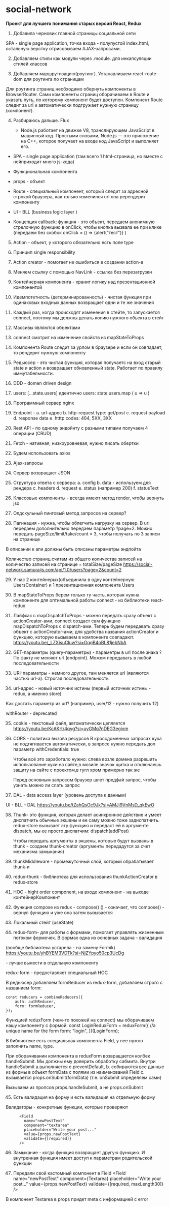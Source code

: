# social-network

**Проект для лучшего понимания старых версий React, Redux**

1. Добавила черновик главной страницы социальной сети

SPA - single page application, точка входа - полупустой index.html, остальную верстку отрисовываем AJAX-запросами.

2. Добавляем стили как модули через .module. для инкапсуляции стилей классов

3. Добавляем маршрутизацию(роутинг). Устанавливаем react-route-dom для роутинга по страницам

Для роутинга страниц необходимо обернуть компоненты в BrowserRouter. Сами компоненты страниц оборачиваем в Route и указать путь, по которому компонент будет доступен. Компонент Route следит за url и автоматически подгружает нужную страницу (компонент).

4. Разбираюсь дальше. Flux

   - Node.js работает на движке V8, транслирующем JavaScript в машинный код. Простыми словами, Node.js — это приложение на C++, которое получает на входе код JavaScript и выполняет его.

- SPA - single page application (там всего 1 html-страница, но вместе с нейприходит много js-кода)

- Функциональная компонента

- props - объект

- Route - специальный компонент, который следит за адресной строкой браузера, как только изменился url она ререндерит компоненту

- UI - BLL (business logic layer )

- Концепция callback:
  функция - это объект,
  передаем анонимную стрелочную функцию в onClick, чтобы кнопка вызвала ее при клике (передаем без скобок
  onClick = () => {alert("тест")}
  )

5. Action - объект, у которого обязательно есть поле type

6. Принцип single responsibility

7. Action creator - помогает не ошибиться в создании action-а

8. Меняем ссылку с помощью NavLink - ссылка без перезагрузки

9. Контейнерная компонента - хранит логику над презентационной компонентой

10. Идемпотетность (детерминированность) - чистая функция при одинаковых входных данных возвращает одни и те же значения

11. Каждый раз, когда происходят изменения в стейте, то запускается connect, поэтому мы должны делать копию нужного обьекта в стейт

12. Массивы являются объектами

13. connect смотрит на изменение свойств из mapStateToProps

14. Компонента Route следит за урлом в браузере и если он совпадает, то рендерит нужную компоненту

15. Редьюсер - это чистая функция, которая получаетс на вход старый state и action и возвращает обновленный state. Работает по правилу иммутабельности.

16. DDD - domen driven design

17. users: [...state.users] идентично users: state.users.map ( u => u )

18. Программный сервер nginx

19. Endpoint -
    а. url-адрес
    b. http-request type: get/post
    c. request payload
    d. response data
    e. htttp codes: 404, 5XX, 3XX

20. Rest API - по одному эндойнту с разными типами получаем 4 операции (CRUD)

21. Fetch - нативная, низкоуровневая, нужно писать обертки

22. Будем использовать axios

23. Ajax-запросы

24. Сервер возвращает JSON

25. Структура ответа с сервера:
    a. config
    b. data - используем для рендера
    c. headers
    d. request
    e. status (например 200)
    f. statusText

26. Классовые компоненты - всегда имеют метод render, чтобы вернуть jsx

27. Олдcкульный пинговый метод запросов на сервер?

28. Пагинация - нужна, чтобы облегчить нагрузку на сервер. В url передаем дополнительно передаем параметр ?page=2. Можно передать pageSize/limit/take/count = 3, чтобы получать по 3 записи на странице

В описании к апи должны быть описаны параметры эндпойта

Количество страниц считам из общего количества записей на количество записей на странице = totalSize/pageSize
https://social-network.samuraijs.com/api/1.0/users?page=2&count=2

29. У нас 2 контейнерых(объединила в одну контейнерную UsersContainer) и 1 презентационная компонента Users

30. В mapStateToProps берем только ту часть, которая нужна компоненте для оптимальной работы connect - из библиотеки react-redux

31. Лайфхак с mapDispatchToProps - можно передать сразу объект с actionCreator-ами, connect создаст сам функцию mapDispatchToProps с dispatch-ами. Теперь будем передавать сразу объект с actionCreator-ами, для удобства названия actionCreator и функцию, которую вызываем в компоненте совпадают.
    https://youtu.be/_LZXisuCluw?si=GqgB4oBL81jebNbA

32. GET-параметры (query-параметры) - параметры в url после знака ?
    По факту не меняют url (endpoint). Можем передавать в любой последовательности

33. URI-параметры - немного другое, там меняется url (являются частью url-а). Строгая последовательность

34. url-адрес - новый источник истины (первый источник истины - redux, а именно store)

Как достать параметр из url? (например, user/12 - нужно получить 12)

withRouter - deprecated

35. cookie - текстовый файл, автоматически цепляется
    https://youtu.be/KcAKrtr4qyg?si=uyGMq7nDEG3egivm

36. CORS - политика вызова ресурсов
    В кроссдоменных запросах кука не подтягивается автоматически,
    в запросе нужно передать доп параметр withCredentials: true

    Чтобы всё это заработало нужно: слева возле домена разрешить использование куки на сайте,в мозиле значок щитка и отключаешь защиту на сайте с проектом,в гугл хром примерно так же

    Перед основным запросом браузер шлет предфай запрос, чтобы узнать можно ли слать запрос

37. DAL - data access layer (уровень доступа к данным)

UI - BLL - DAL
https://youtu.be/tZahQsOc9Jk?si=AMJi9VnMsD_qkEwO

38. Thunk- это функция, которая делает асинхронное действие и умеет диспатчить обычные экшены и ее саму можно тоже задиспатчить.
    redux-store вызывает эту функцию и передаст ей в аргументе dispatch, мы ее просто диспатчим:
    dispatch(addPost)

    Чтобы передать аргументы в экшены, которые будут вызваны в thunk - создаем thunk-creator (аргументы передадутся за счет механизма замыкания)

39. thunkMiddleware - промежуточный слой, который обрабатывает thunk-и

40. redux-thunk - библиотека для использования thunkActionCreator в redux-store

41. HOC - hight order component, на входе компонент - на выходе контейнерКомпонент

42. Функция compose из redux -
    compose() () - означает, что compose() - вернул функцию и уже она затем вызывается

43. Локальный стейт (useState)

44. redux-form- для работы с формами, помогает управлять жизненным потоком формочек.
    В формах одна из основных задача - валидация

(вообще библиотека устарела - на замену Formik)
https://youtu.be/yhBYEM3VDTk?si=NjZYpyo50cp3UcDg

<form></form> - лучше вынести в отдельную компоненту

redux-form - предоставляет специальный HOC

В редьюсер добавляем formReducer из redux-form, добавляем строго с названием form:

    const reducers = combineReducers({
        auth: authReducer,
        form: formReducer,
    });

Функцией reduxForm (чем-то похожей на connect) мы оборачиваем нашу компоненту с формой:
const LoginReduxForm = reduxForm({
//a unique name for the form
form: "login",
})(LoginForm);

В библиотеке есть специальная компонента Field,
у нее нужно заполнить name, type.

При оборачивании компонента в reduxForm возвращается колбек handleSubmit. Мы должны ему доверить обработку сабмита.
Внутри handleSubmit
a.выполняется e.preventDefault,
b. собираются все данные из формы в объект formData с полями из наименований Field
c. вызывается props.onSubmit(formData) (т.е. onSubmit определяем сами)

Вызываем из пропсов props.handleSubmit, а не props.onSubmit

45. Есть валидация на форму и есть валидация на отдельную форму

Валидаторы - конкретные функции, которые проверяют

          <Field
            name="newPostText"
            component="textarea"
            placeholder="Write your post..."
            value={props.newPostText}
            validate={[required]}
          />

46. Замыкание - когда функция возвращает другую функцию. И внутренная функция имеет доступ к параметрам родительской функции

47. Передали свой кастомный компонент в Field
    <Field
    name="newPostText"
    component={Textarea}
    placeholder="Write your post..."
    value={props.newPostText}
    validate={[required, maxLength30]}
    />

В компонент Textarea в props придет meta с информацией с error
